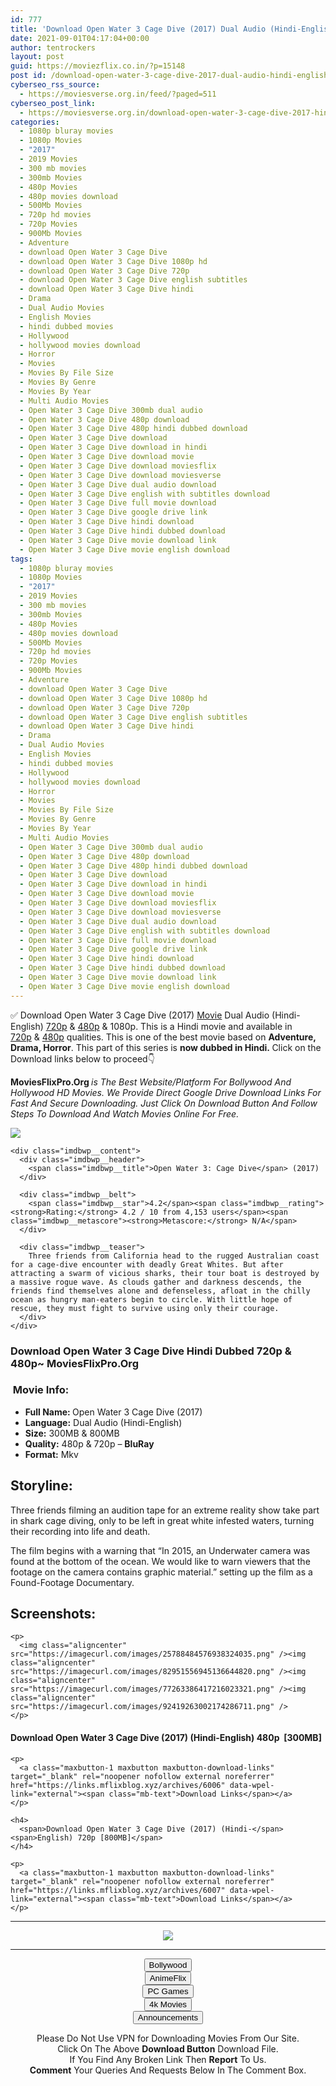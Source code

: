 ```yaml
---
id: 777
title: 'Download Open Water 3 Cage Dive (2017) Dual Audio (Hindi-English) 480p [300MB] || 720p [800MB]'
date: 2021-09-01T04:17:04+00:00
author: tentrockers
layout: post
guid: https://moviezflix.co.in/?p=15148
post id: /download-open-water-3-cage-dive-2017-dual-audio-hindi-english-480p-300mb-720p-800mb/
cyberseo_rss_source:
  - https://moviesverse.org.in/feed/?paged=511
cyberseo_post_link:
  - https://moviesverse.org.in/download-open-water-3-cage-dive-2017-hindi-480p-720p/
categories:
  - 1080p bluray movies
  - 1080p Movies
  - "2017"
  - 2019 Movies
  - 300 mb movies
  - 300mb Movies
  - 480p Movies
  - 480p movies download
  - 500Mb Movies
  - 720p hd movies
  - 720p Movies
  - 900Mb Movies
  - Adventure
  - download Open Water 3 Cage Dive
  - download Open Water 3 Cage Dive 1080p hd
  - download Open Water 3 Cage Dive 720p
  - download Open Water 3 Cage Dive english subtitles
  - download Open Water 3 Cage Dive hindi
  - Drama
  - Dual Audio Movies
  - English Movies
  - hindi dubbed movies
  - Hollywood
  - hollywood movies download
  - Horror
  - Movies
  - Movies By File Size
  - Movies By Genre
  - Movies By Year
  - Multi Audio Movies
  - Open Water 3 Cage Dive 300mb dual audio
  - Open Water 3 Cage Dive 480p download
  - Open Water 3 Cage Dive 480p hindi dubbed download
  - Open Water 3 Cage Dive download
  - Open Water 3 Cage Dive download in hindi
  - Open Water 3 Cage Dive download movie
  - Open Water 3 Cage Dive download moviesflix
  - Open Water 3 Cage Dive download moviesverse
  - Open Water 3 Cage Dive dual audio download
  - Open Water 3 Cage Dive english with subtitles download
  - Open Water 3 Cage Dive full movie download
  - Open Water 3 Cage Dive google drive link
  - Open Water 3 Cage Dive hindi download
  - Open Water 3 Cage Dive hindi dubbed download
  - Open Water 3 Cage Dive movie download link
  - Open Water 3 Cage Dive movie english download
tags:
  - 1080p bluray movies
  - 1080p Movies
  - "2017"
  - 2019 Movies
  - 300 mb movies
  - 300mb Movies
  - 480p Movies
  - 480p movies download
  - 500Mb Movies
  - 720p hd movies
  - 720p Movies
  - 900Mb Movies
  - Adventure
  - download Open Water 3 Cage Dive
  - download Open Water 3 Cage Dive 1080p hd
  - download Open Water 3 Cage Dive 720p
  - download Open Water 3 Cage Dive english subtitles
  - download Open Water 3 Cage Dive hindi
  - Drama
  - Dual Audio Movies
  - English Movies
  - hindi dubbed movies
  - Hollywood
  - hollywood movies download
  - Horror
  - Movies
  - Movies By File Size
  - Movies By Genre
  - Movies By Year
  - Multi Audio Movies
  - Open Water 3 Cage Dive 300mb dual audio
  - Open Water 3 Cage Dive 480p download
  - Open Water 3 Cage Dive 480p hindi dubbed download
  - Open Water 3 Cage Dive download
  - Open Water 3 Cage Dive download in hindi
  - Open Water 3 Cage Dive download movie
  - Open Water 3 Cage Dive download moviesflix
  - Open Water 3 Cage Dive download moviesverse
  - Open Water 3 Cage Dive dual audio download
  - Open Water 3 Cage Dive english with subtitles download
  - Open Water 3 Cage Dive full movie download
  - Open Water 3 Cage Dive google drive link
  - Open Water 3 Cage Dive hindi download
  - Open Water 3 Cage Dive hindi dubbed download
  - Open Water 3 Cage Dive movie download link
  - Open Water 3 Cage Dive movie english download
---
```

<div class="thecontent clearfix">
  <p>
    ✅ Download Open Water 3 Cage Dive (2017) <a href="https://moviesverse.org.in/category/movies/" data-wpel-link="internal">Movie</a> Dual Audio (Hindi-English) <a href="https://moviesverse.org.in/720p-movies/" data-wpel-link="internal">720p</a>&nbsp;&&nbsp;<a href="https://moviesverse.org.in/480p-movies/" data-wpel-link="internal">480p</a> & 1080p. This is a Hindi movie and available in <a href="https://moviesverse.org.in/720p-movies/" data-wpel-link="internal">720p</a>&nbsp;&&nbsp;<a href="https://moviesverse.org.in/480p-movies/" data-wpel-link="internal">480p</a> qualities. This is one of the best movie based on <strong>Adventure, Drama, Horror</strong>. This part of this series is <strong>now dubbed in <span>Hindi.&nbsp;</span></strong><span>Click on the Download links below to proceed👇</span>
  </p>
  
  <p>
    <strong><span>MoviesFlixPro.Org&nbsp;</span></strong><em>is The Best Website/Platform For Bollywood And Hollywood HD Movies. We Provide Direct Google Drive Download Links For Fast And Secure Downloading. Just Click On Download Button And Follow Steps To&nbsp;Download And Watch Movies Online For Free.</em>
  </p>
  
  <div class="imdbwp imdbwp--movie dark">
    <div class="imdbwp__thumb">
      <a class="imdbwp__link" target="_blank" title="Open Water 3: Cage Dive" href="https://www.imdb.com/title/tt4126568/" rel="nofollow external noopener noreferrer" data-wpel-link="external"><img class="imdbwp__img" src="https://m.media-amazon.com/images/M/MV5BMjUxNDgzNTM1NV5BMl5BanBnXkFtZTgwMjkwOTc3MjI@._V1_SX300.jpg" /></a>
    </div>
    
    <div class="imdbwp__content">
      <div class="imdbwp__header">
        <span class="imdbwp__title">Open Water 3: Cage Dive</span> (2017)
      </div>
      
      <div class="imdbwp__belt">
        <span class="imdbwp__star">4.2</span><span class="imdbwp__rating"><strong>Rating:</strong> 4.2 / 10 from 4,153 users</span><span class="imdbwp__metascore"><strong>Metascore:</strong> N/A</span>
      </div>
      
      <div class="imdbwp__teaser">
        Three friends from California head to the rugged Australian coast for a cage-dive encounter with deadly Great Whites. But after attracting a swarm of vicious sharks, their tour boat is destroyed by a massive rogue wave. As clouds gather and darkness descends, the friends find themselves alone and defenseless, afloat in the chilly ocean as hungry man-eaters begin to circle. With little hope of rescue, they must fight to survive using only their courage.
      </div>
    </div>
  </div>
  
  <h3>
    <span>Download Open Water 3 Cage Dive Hindi Dubbed 720p & 480p~ MoviesFlixPro.Org</span>
  </h3>
  
  <h3>
    <span>&nbsp;Movie Info:&nbsp;</span>
  </h3>
  
  <ul>
    <li>
      <strong>Full Name: </strong>Open Water 3 Cage Dive (2017)
    </li>
    <li>
      <strong>Language:</strong> Dual Audio (Hindi-English)
    </li>
    <li>
      <strong>Size:</strong> 300MB & 800MB
    </li>
    <li>
      <strong>Quality:</strong> 480p & 720p – <span><strong>BluRay</strong></span>
    </li>
    <li>
      <strong>Format:</strong>&nbsp;Mkv
    </li>
  </ul>
  
  <h2>
    <span>Storyline:</span>
  </h2>
  
  <p>
    Three friends filming an audition tape for an extreme reality show take part in shark cage diving, only to be left in great white infested waters, turning their recording into life and death.
  </p>
  
  <div>
    The film begins with a warning that “In 2015, an Underwater camera was found at the bottom of the ocean. We would like to warn viewers that the footage on the camera contains graphic material.” setting up the film as a Found-Footage Documentary.
  </div>
  
  <div class="summary_text">
    <h2>
      <span>Screenshots:</span>
    </h2>
    
    <p>
      <img class="aligncenter" src="https://imagecurl.com/images/25788484576938324035.png" /><img class="aligncenter" src="https://imagecurl.com/images/82951556945136644820.png" /><img class="aligncenter" src="https://imagecurl.com/images/77263386417216023321.png" /><img class="aligncenter" src="https://imagecurl.com/images/92419263002174286711.png" />
    </p>
  </div>
  
  <div class="inline canwrap">
    <h4>
      <span>Download Open Water 3 Cage Dive (2017) (Hindi-English) </span><span>480p&nbsp; [300MB]</span>
    </h4>
    
    <p>
      <a class="maxbutton-1 maxbutton maxbutton-download-links" target="_blank" rel="noopener nofollow external noreferrer" href="https://links.mflixblog.xyz/archives/6006" data-wpel-link="external"><span class="mb-text">Download Links</span></a>
    </p>
    
    <h4>
      <span>Download Open Water 3 Cage Dive (2017) (Hindi-</span><span>English) 720p [800MB]</span>
    </h4>
    
    <p>
      <a class="maxbutton-1 maxbutton maxbutton-download-links" target="_blank" rel="noopener nofollow external noreferrer" href="https://links.mflixblog.xyz/archives/6007" data-wpel-link="external"><span class="mb-text">Download Links</span></a>
    </p>
  </div>
</div>

<center>
  </p> 
  
  <hr />
  
  <p>
    <a href="http://gdrivepro.xyz/join.php" data-wpel-link="external" target="_blank" rel="nofollow external noopener noreferrer"><img src="https://i.imgur.com/FhMdWdW.png" /></a>
  </p>
  
  <hr />
  
  <p>
    <a href="https://dogemovies.xyz" target="_blank" data-wpel-link="external" rel="nofollow external noopener noreferrer"><button class="button button5">Bollywood</button></a><br /> <a href="https://animeflix.in" target="_blank" data-wpel-link="external" rel="nofollow external noopener noreferrer"><button class="button button5">AnimeFlix</button></a><br /> <a href="https://gamesflix.net/" target="_blank" data-wpel-link="external" rel="nofollow external noopener noreferrer"><button class="button button5">PC Games</button></a><br /> <a href="https://uhdmovies.in" target="_blank" data-wpel-link="external" rel="nofollow external noopener noreferrer"><button class="button button5">4k Movies</button></a><br /> <a href="https://moviesverse.org.in/announcements/" target="_blank" data-wpel-link="internal" rel="noopener"><button class="button button5">Announcements</button></a>
  </p>
  
  <div class="alert alert-danger">
    Please Do Not Use VPN for Downloading Movies From Our Site.
  </div>
  
  <div class="alert alert-success">
    Click On The Above <strong>Download Button</strong> Download File.
  </div>
  
  <div class="alert alert-warning">
    If You Find Any Broken Link Then <strong>Report</strong> To Us.
  </div>
  
  <div class="alert alert-info">
    <strong>Comment</strong> Your Queries And Requests Below In The Comment Box.
  </div>
  
  <p>
    </center>
  </p>